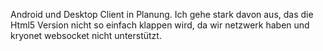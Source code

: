 Android und Desktop Client in Planung.
Ich gehe stark davon aus, das die Html5 Version nicht so einfach klappen wird, da wir netzwerk haben und kryonet websocket nicht unterstützt.
